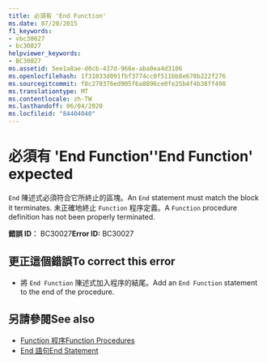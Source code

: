 ```yaml
---
title: 必須有 'End Function'
ms.date: 07/20/2015
f1_keywords:
- vbc30027
- bc30027
helpviewer_keywords:
- BC30027
ms.assetid: 5ee1a8ae-d0cb-437d-966e-aba0ea4d3106
ms.openlocfilehash: 1f31033d091fbf3774cc0f511bb8e678b222f276
ms.sourcegitcommit: f8c270376ed905f6a8896ce0fe25b4f4b38ff498
ms.translationtype: MT
ms.contentlocale: zh-TW
ms.lasthandoff: 06/04/2020
ms.locfileid: "84404040"
---
```

# <a name="end-function-expected"></a><span data-ttu-id="f8f75-102">必須有 'End Function'</span><span class="sxs-lookup"><span data-stu-id="f8f75-102">'End Function' expected</span></span>
<span data-ttu-id="f8f75-103">`End` 陳述式必須符合它所終止的區塊。</span><span class="sxs-lookup"><span data-stu-id="f8f75-103">An `End` statement must match the block it terminates.</span></span> <span data-ttu-id="f8f75-104">未正確地終止 `Function` 程序定義。</span><span class="sxs-lookup"><span data-stu-id="f8f75-104">A `Function` procedure definition has not been properly terminated.</span></span>  
  
 <span data-ttu-id="f8f75-105">**錯誤 ID︰** BC30027</span><span class="sxs-lookup"><span data-stu-id="f8f75-105">**Error ID:** BC30027</span></span>  
  
## <a name="to-correct-this-error"></a><span data-ttu-id="f8f75-106">更正這個錯誤</span><span class="sxs-lookup"><span data-stu-id="f8f75-106">To correct this error</span></span>  
  
- <span data-ttu-id="f8f75-107">將 `End Function` 陳述式加入程序的結尾。</span><span class="sxs-lookup"><span data-stu-id="f8f75-107">Add an `End Function` statement to the end of the procedure.</span></span>  
  
## <a name="see-also"></a><span data-ttu-id="f8f75-108">另請參閱</span><span class="sxs-lookup"><span data-stu-id="f8f75-108">See also</span></span>

- [<span data-ttu-id="f8f75-109">Function 程序</span><span class="sxs-lookup"><span data-stu-id="f8f75-109">Function Procedures</span></span>](../programming-guide/language-features/procedures/function-procedures.md)
- [<span data-ttu-id="f8f75-110">End 語句</span><span class="sxs-lookup"><span data-stu-id="f8f75-110">End Statement</span></span>](../language-reference/statements/end-statement.md)
